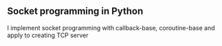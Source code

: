 ## Socket programming in Python

I implement socket programming with callback-base, coroutine-base and apply to creating TCP server


